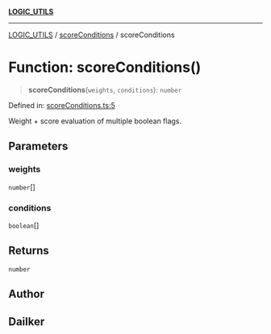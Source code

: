 [**LOGIC_UTILS**](../../README.md)

***

[LOGIC_UTILS](../../README.md) / [scoreConditions](../README.md) / scoreConditions

# Function: scoreConditions()

> **scoreConditions**(`weights`, `conditions`): `number`

Defined in: [scoreConditions.ts:5](https://github.com/dailker/everyutil/blob/c55c841d32caf5da88acfcc363073946269cfe27/src/logic/scoreConditions.ts#L5)

Weight + score evaluation of multiple boolean flags.

## Parameters

### weights

`number`[]

### conditions

`boolean`[]

## Returns

`number`

## Author

## Dailker
